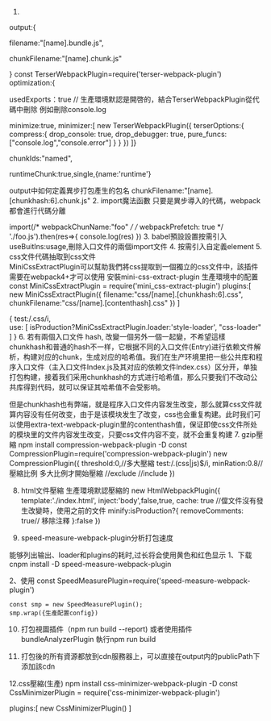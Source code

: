 1.
output:{
  <!-- 自己編寫的代碼 名字從這裏來optimization.chunkIds -->
  filename:"[name].bundle.js",
  <!-- 異步加載的文件 名字從這裏來webpackChunName -->
  chunkFilename:"[name].chunk.js"

}
const TerserWebpackPlugin=require('terser-webpack-plugin')
optimization:{  
  <!-- // usedExports:目的是標注出來哪些函數是沒有被使用 （treeshaking） -->
  usedExports：true // 生產環境默認是開啓的，結合TerserWebpackPlugin從代碼中刪除 例如刪除console.log
  <!-- 這個設為true下面才能實現 -->
  minimize:true,
  minimizer:[
    new TerserWebpackPlugin({
      terserOptions:{
        compress:{
          drop_console: true,
          drop_debugger: true,
          pure_funcs:["console.log","console.error"]
        }
      }
    })
  ]}
  <!-- // natural:使用自然數（不推薦）
  // named: 使用包括所在目錄作爲包名
  // deterministic 生成id,針對相同文件生成的id是不變 -->
  <!-- 打包文件的前綴名 這個屬性在開發環境和生產環境會自動配置，不需要手動配置-->
  chunkIds:"named",
  <!-- runtimeChunk將異步加載的代碼單獨打包  -->
  <!-- runtimeChunk://是否將被依賴的子組件單獨打包，不放入主模塊中  //重要 -->
  runtimeChunk:true,single,{name:'runtime'}


  output中如何定義異步打包產生的包名 
  chunkFilename:"[name].[chunkhash:6].chunk.js"
2. import魔法函數 
只要是異步導入的代碼，webpack都會進行代碼分離
<!-- // 瀏覽器有空閑了再提前下載好 webpackPrefetch: true -->
<!-- 這裏的webpackChunName:就是設置打包后的js名字 -->
import(/* webpackChunName:"foo" */ /* webpackPrefetch: true */ './foo.js').then(res=>{
  console.log(res)
})
3. babel預設設置按需引入useBuitIns:usage,刪除入口文件的兩個import文件
4. 按需引入自定義element
5. css文件代碼抽取到css文件  
 MiniCssExtractPlugin可以幫助我們將css提取到一個獨立的css文件中，該插件需要在webpack4+才可以使用
   安裝mini-css-extract-plugin 
   生產環境中的配置
   const MiniCssExtractPlugin = require('mini_css-extract-plugin')
   plugins:[
     new MiniCssExtractPlugin({
       filename:"css/[name].[chunkhash:6].css",
       chunkFilename:"css/[name].[contenthash].css"
     })
   ]
   <!-- 結合loader處的配置 -->
   {
     test:/\.css/i,  
     <!-- style-loader=>development -->
     use: [
       isProduction?MiniCssExtractPlugin.loader:'style-loader',
       "css-loader"
       ]
   }
6. 若有兩個入口文件
   hash, 改變一個另外一個一起變，不希望這樣
   chunkhash和普通的hash不一样，它根据不同的入口文件(Entry)进行依赖文件解析，构建对应的chunk，生成对应的哈希值。我们在生产环境里把一些公共库和程序入口文件（主入口文件Index.js及其对应的依赖文件Index.css）区分开，单独打包构建，接着我们采用chunkhash的方式进行哈希值，那么只要我们不改动公共库得到代码，就可以保证其哈希值不会受影响。

但是chunkhash也有弊端，就是程序入口文件内容发生改变，那么就算css文件就算内容没有任何改变，由于是该模块发生了改变，css也会重复构建。此时我们可以使用extra-text-webpack-plugin里的contenthash值，保证即使css文件所处的模块里的文件内容发生改变，只要css文件内容不变，就不会重复构建
7. gzip壓縮
npm install compression-webpack-plugin -D
const CompressionPlugin=require('compression-webpack-plugin')
new CompressionPlugin({
  threshold:0,//多大壓縮
  test:/\.(css|js)$/i,
  minRation:0.8//壓縮比例 多大比例才開始壓縮
  //exclude
  //include
})

8. html文件壓縮 生產環境默認壓縮的
new HtmlWebpackPlugin({
  template:'./index.html',
  inject:'body',false,true,
  cache: true //儅文件沒有發生改變時，使用之前的文件 
  minify:isProduction?{
    removeComments: true// 移除注釋
  }:false
})



9. speed-measure-webpack-plugin分析打包速度

能够列出输出、loader和plugins的耗时,过长将会使用黄色和红色显示
1、下载
	cnpm install -D speed-measure-webpack-plugin
	
2、使用
	const SpeedMeasurePlugin=require('speed-measure-webpack-plugin')
	
	const smp = new SpeedMeasurePlugin();
	smp.wrap({生產配置config})

10. 打包視圖插件（npm run build --report)
 或者使用插件 bundleAnalyzerPlugin 執行npm run build


11. 打包後的所有資源都放到cdn服務器上，可以直接在output内的publicPath下添加該cdn

12.css壓縮(生產)
  npm install css-minimizer-webpack-plugin -D
  const  CssMinimizerPlugin = require('css-minimizer-webpack-plugin')

  plugins:[
    new CssMinimizerPlugin()
  ]

